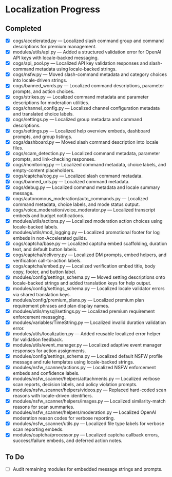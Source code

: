# Localization Progress

## Completed
- [x] cogs/accelerated.py — Localized slash command group and command descriptions for premium management.
- [x] modules/utils/api.py — Added a structured validation error for OpenAI API keys with locale-backed messaging.
- [x] cogs/api_pool.py — Localized API key validation responses and slash-command metadata using locale-backed strings.
- [x] cogs/nsfw.py — Moved slash-command metadata and category choices into locale-driven strings.
- [x] cogs/banned_words.py — Localized command descriptions, parameter prompts, and action choices.
- [x] cogs/strikes.py — Localized command metadata and parameter descriptions for moderation utilities.
- [x] cogs/channel_config.py — Localized channel configuration metadata and translated choice labels.
- [x] cogs/settings.py — Localized group metadata and command descriptions.
- [x] cogs/settings.py — Localized help overview embeds, dashboard prompts, and group listings.
- [x] cogs/dashboard.py — Moved slash command description into locale files.
- [x] cogs/scam_detection.py — Localized command metadata, parameter prompts, and link-checking responses.
- [x] cogs/monitoring.py — Localized command metadata, choice labels, and empty-content placeholders.
- [x] cogs/captcha/cog.py — Localized slash command metadata.
- [x] cogs/banned_urls.py — Localized command metadata.
- [x] cogs/debug.py — Localized command metadata and locale summary message.
- [x] cogs/autonomous_moderation/auto_commands.py — Localized command metadata, choice labels, and mode status output.
- [x] cogs/voice_moderation/voice_moderator.py — Localized transcript embeds and budget notifications.
- [x] modules/utils/actions.py — Localized moderation action choices using locale-backed labels.
- [x] modules/utils/mod_logging.py — Localized promotional footer for log embeds in non-Accelerated guilds.
- [x] cogs/captcha/base.py — Localized captcha embed scaffolding, duration text, and default button labels.
- [x] cogs/captcha/delivery.py — Localized DM prompts, embed helpers, and verification call-to-action labels.
- [x] cogs/captcha/embed.py — Localized verification embed title, body copy, footer, and button label.
- [x] modules/config/settings_schema.py — Moved setting descriptions onto locale-backed strings and added translation keys for help output.
- [x] modules/config/settings_schema.py — Localized locale validator errors via shared translation keys.
- [x] modules/config/premium_plans.py — Localized premium plan requirement phrases and plan display names.
- [x] modules/utils/mysql/settings.py — Localized premium requirement enforcement messaging.
- [x] modules/variables/TimeString.py — Localized invalid duration validation error.
- [x] modules/utils/localization.py — Added reusable localized error helper for validation feedback.
- [x] modules/utils/event_manager.py — Localized adaptive event manager responses for action assignments.
- [x] modules/config/settings_schema.py — Localized default NSFW profile message and rule templates using locale-backed strings.
- [x] modules/nsfw_scanner/actions.py — Localized NSFW enforcement embeds and confidence labels.
- [x] modules/nsfw_scanner/helpers/attachments.py — Localized verbose scan reports, decision labels, and policy violation prompts.
- [x] modules/nsfw_scanner/helpers/videos.py — Replaced hard-coded scan reasons with locale-driven identifiers.
- [x] modules/nsfw_scanner/helpers/images.py — Localized similarity-match reasons for scan summaries.
- [x] modules/nsfw_scanner/helpers/moderation.py — Localized OpenAI moderation reason codes for verbose reporting.
- [x] modules/nsfw_scanner/utils.py — Localized file type labels for verbose scan reporting embeds.
- [x] modules/captcha/processor.py — Localized captcha callback errors, success/failure embeds, and deferred action notes.

## To Do
- [ ] Audit remaining modules for embedded message strings and prompts.
